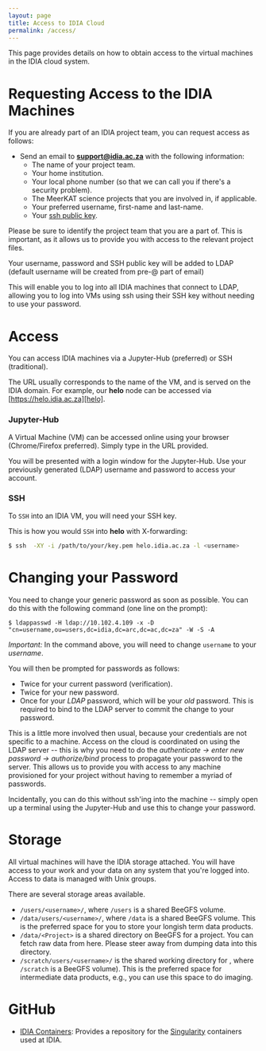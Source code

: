 ```yaml
---
layout: page
title: Access to IDIA Cloud
permalink: /access/
---
```


This page provides details on how to obtain access to the virtual machines in the IDIA cloud system.

# Requesting Access to the IDIA Machines

If you are already part of an IDIA project team, you can request access as follows:

* Send an email to **support@idia.ac.za** with the following information:
    * The name of your project team.
    * Your home institution.
    * Your local phone number (so that we can call you if there's a security problem).
    * The MeerKAT science projects that you are involved in, if applicable.
    * Your preferred username, first-name and last-name.
    * Your [ssh public key][sshkey].
    
Please be sure to identify the project team that you are a part of. This is important, as it allows us to provide you with access to the relevant project files.

Your username, password and SSH public key will be added to LDAP (default username will be created
from pre-@ part of email)

This will enable you to log into all IDIA machines that connect to LDAP, allowing you to log into
VMs using ssh using their SSH key without needing to use your password.

# Access

You can access IDIA machines via a Jupyter-Hub (preferred) or SSH (traditional). 

The URL usually corresponds to the name of the VM, and is served on the IDIA domain. For example,
our **helo** node can be accessed via [https://helo.idia.ac.za][helo].

### Jupyter-Hub
A Virtual Machine (VM) can be accessed online using your browser (Chrome/Firefox preferred). Simply
type in the URL provided.

You will be presented with a login window for the Jupyter-Hub. Use your previously generated (LDAP)
username and password to access your account.

### SSH
To `SSH` into an IDIA VM, you will need your SSH key. 

This is how you would `SSH` into **helo** with X-forwarding:
````bash
$ ssh  -XY -i /path/to/your/key.pem helo.idia.ac.za -l <username>
````

# Changing your Password
You need to change your generic password as soon as possible. You can do this with the following
command (one line on the prompt):

`$ ldappasswd -H ldap://10.102.4.109 -x -D "cn=username,ou=users,dc=idia,dc=arc,dc=ac,dc=za" -W -S -A`

*Important:* In the command above, you will need to change `username` to your _username_.

You will then be prompted for passwords as follows:
* Twice for your current password (verification).
* Twice for your new password. 
* Once for your _LDAP_ password, which will be your *old* password. This is required to bind to the
  LDAP server to commit the change to your password. 

This is a little more involved then usual, because your credentials are not specific to a machine.
Access on the cloud is coordinated on using the LDAP server -- this is why you need to do the
_authenticate -> enter new password -> authorize/bind_ process to propagate your password to the
server. This allows us to provide you with access to any machine provisioned for your project
without having to remember a myriad of passwords. 

Incidentally, you can do this without ssh'ing into the machine -- simply open up a terminal using
the Jupyter-Hub and use this to change your password.

# Storage
 All virtual machines will have the IDIA storage attached. You will have access to your work and your data on any system that you're
logged into. Access to data is managed with Unix groups.

There are several storage areas available.

* `/users/<username>/`, where `/users` is a shared BeeGFS volume.
* `/data/users/<username>/`, where `/data` is a shared BeeGFS volume. This is the preferred space
  for you to store your longish term data products.
* `/data/<Project>` is a shared directory on BeeGFS for a project. You can fetch raw data from here.
  Please steer away from dumping data into this directory.
* `/scratch/users/<username>/` is the shared working directory for <username>, where `/scratch` is a
  BeeGFS volume). This is the preferred space for intermediate data products, e.g., you can use this
  space to do imaging.


# GitHub
* [IDIA Containers][idia-containers]: Provides a repository for the [Singularity][singularity] containers used at IDIA.

[idia-containers]: https://github.com/AfricanResearchCloud/idia-containers
[singularity]: http://singularity.lbl.gov/
[sshkey]: https://confluence.atlassian.com/bitbucketserver/creating-ssh-keys-776639788.html
[helo]: https://helo.idia.ac.za
[request-vm]: https://docs.google.com/forms/d/e/1FAIpQLSc6GwFfqTUcKVmkcmn1VRIBADp-_JOSVt9aW1dfNmc12kxuvg/viewform
